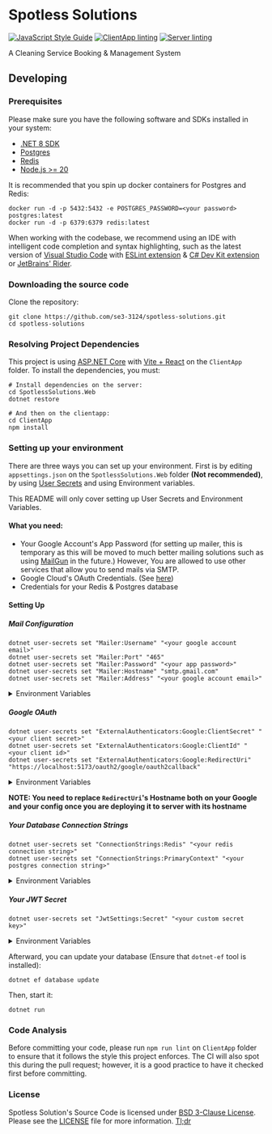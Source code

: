 # Spotless Solutions

[![JavaScript Style Guide](https://img.shields.io/badge/code_style-standard-brightgreen.svg)](https://standardjs.com)
[![ClientApp linting](https://github.com/se3-3124/spotless-solutions/actions/workflows/client_linting.yml/badge.svg)](https://github.com/se3-3124/spotless-solutions/actions/workflows/client_linting.yml)
[![Server linting](https://github.com/se3-3124/spotless-solutions/actions/workflows/server_linting.yml/badge.svg)](https://github.com/se3-3124/spotless-solutions/actions/workflows/server_linting.yml)

A Cleaning Service Booking & Management System

## Developing

### Prerequisites

Please make sure you have the following software and SDKs installed in your system:

- [.NET 8 SDK](https://dotnet.microsoft.com/en-us/download)
- [Postgres](https://www.postgresql.org/)
- [Redis](https://redis.io/)
- [Node.js >= 20](https://nodejs.org/en)

It is recommended that you spin up docker containers for Postgres and Redis:

```
docker run -d -p 5432:5432 -e POSTGRES_PASSWORD=<your password> postgres:latest
docker run -d -p 6379:6379 redis:latest
```

When working with the codebase, we recommend using an IDE with intelligent code
completion and syntax highlighting, such as the latest version of [Visual Studio Code](https://code.visualstudio.com/)
with [ESLint extension](https://marketplace.visualstudio.com/items?itemName=dbaeumer.vscode-eslint) &
[C# Dev Kit extension](https://marketplace.visualstudio.com/items?itemName=ms-dotnettools.csdevkit) or
[JetBrains' Rider](https://www.jetbrains.com/rider/).

### Downloading the source code

Clone the repository:

```
git clone https://github.com/se3-3124/spotless-solutions.git
cd spotless-solutions
```

### Resolving Project Dependencies

This project is using [ASP.NET Core](https://dotnet.microsoft.com/en-us/apps/aspnet) with [Vite + React](https://vitejs.dev/)
on the `ClientApp` folder. To install the dependencies, you must:

```
# Install dependencies on the server:
cd SpotlessSolutions.Web
dotnet restore

# And then on the clientapp:
cd ClientApp
npm install
```

### Setting up your environment

There are three ways you can set up your environment.
First is by editing `appsettings.json` on the
`SpotlessSolutions.Web` folder **(Not recommended)**,
by using [User Secrets](https://learn.microsoft.com/en-us/aspnet/core/security/app-secrets?view=aspnetcore-8.0)
and using Environment variables.

This README will only cover setting up User Secrets and Environment Variables.

#### What you need:

- Your Google Account's App Password (for setting up mailer, this is temporary as this will be moved to much
  better mailing solutions such as using [MailGun](https://www.mailgun.com/) in the future.) However,
  You are allowed to use other services that allow you to send mails via SMTP.
- Google Cloud's OAuth Credentials. (See [here](https://developers.google.com/identity/protocols/oauth2))
- Credentials for your Redis & Postgres database

#### Setting Up

##### Mail Configuration

```
dotnet user-secrets set "Mailer:Username" "<your google account email>"
dotnet user-secrets set "Mailer:Port" "465"
dotnet user-secrets set "Mailer:Password" "<your app password>"
dotnet user-secrets set "Mailer:Hostname" "smtp.gmail.com"
dotnet user-secrets set "Mailer:Address" "<your google account email>"
```

<details>
  <summary>Environment Variables</summary>

```
Mailer__Username=your_google_account_email
Mailer__Port=465
Mailer__Password=your_app_password
Mailer__Hostname=smtp.gmail.com
Mailer__Address=your_google_account_email
```
</details>

##### Google OAuth

```
dotnet user-secrets set "ExternalAuthenticators:Google:ClientSecret" "<your client secret>"
dotnet user-secrets set "ExternalAuthenticators:Google:ClientId" "<your client id>"
dotnet user-secrets set "ExternalAuthenticators:Google:RedirectUri" "https://localhost:5173/oauth2/google/oauth2callback"
```

<details>
  <summary>Environment Variables</summary>

```
ExternalAuthenticators__Google__ClientSecret=your_client_secret
ExternalAuthenticators__Google__ClientId=your_client_id
ExternalAuthenticators__Google__RedirectUri=https://localhost:5173/oauth2/google/oauth2callback
```
</details>

**NOTE: You need to replace `RedirectUri`'s Hostname both on your Google and your config once you are
deploying it to server with its hostname**

##### Your Database Connection Strings

```
dotnet user-secrets set "ConnectionStrings:Redis" "<your redis connection string>"
dotnet user-secrets set "ConnectionStrings:PrimaryContext" "<your postgres connection string>"
```

<details>
  <summary>Environment Variables</summary>

```
ConnectionStrings__Redis=your_redis_connection_string
ConnectionStrings__PrimaryContext=your_postgres_connection_string
```
</details>

##### Your JWT Secret

```
dotnet user-secrets set "JwtSettings:Secret" "<your custom secret key>"
```

<details>
  <summary>Environment Variables</summary>

```
JwtSettings__Secret=your_custom_secret_key
```
</details>

Afterward, you can update your database (Ensure that `dotnet-ef` tool is installed):

```
dotnet ef database update
```

Then, start it:

```
dotnet run
```

### Code Analysis

Before committing your code, please run `npm run lint` on `ClientApp` folder to ensure that
it follows the style this project enforces.
The CI will also spot this during the pull
request; however, it is a good practice to have it checked first before committing.

### License

Spotless Solution's Source Code is licensed under [BSD 3-Clause License](https://spdx.org/licenses/BSD-3-Clause.html).
Please see the [LICENSE](LICENSE) file for more information.
[Tl;dr](https://www.tldrlegal.com/license/bsd-3-clause-license-revised)
